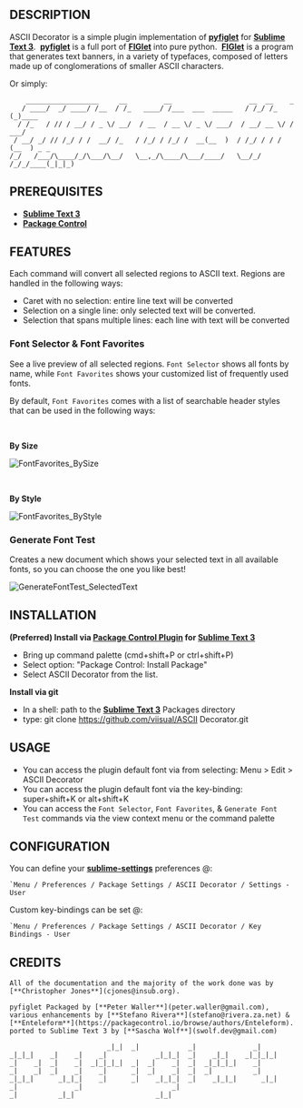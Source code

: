 ## DESCRIPTION

ASCII Decorator is a simple plugin implementation of [**pyfiglet**](https://github.com/pwaller/pyfiglet) for [**Sublime Text 3**](www.sublimetext.com/3).&nbsp; [**pyfiglet**](https://github.com/pwaller/pyfiglet) is a full port of [**FIGlet**](http://www.figlet.org/) into pure python.&nbsp; [**FIGlet**](http://www.figlet.org/) is a program that generates text banners, in a variety of typefaces, composed of letters made up of conglomerations of smaller ASCII characters.

Or simply:
```
    __________________     __         __                   __  __    _
   / ____/  _/ ____/ /__  / /_   ____/ /___  ___  _____   / /_/ /_  (_)____
  / /_   / // / __/ / _ \/ __/  / __  / __ \/ _ \/ ___/  / __/ __ \/ / ___/
 / __/ _/ // /_/ / /  __/ /_   / /_/ / /_/ /  __(__  )  / /_/ / / / (__  ) _ _
/_/   /___/\____/_/\___/\__/   \__,_/\____/\___/____/   \__/_/ /_/_/____(_|_|_)
```

## PREREQUISITES

* [**Sublime Text 3**](www.sublimetext.com/3)
* [**Package Control**](http://wbond.net/sublime_packages/package_control)

## FEATURES

Each command will convert all selected regions to ASCII text. Regions are handled in the following ways:

* Caret with no selection: entire line text will be converted
* Selection on a single line: only selected text will be converted.
* Selection that spans multiple lines: each line with text will be converted

### Font Selector & Font Favorites

See a live preview of all selected regions. `Font Selector` shows all fonts by name, while `Font Favorites` shows your customized list of frequently used fonts.

By default, `Font Favorites` comes with a list of searchable header styles that can be used in the following ways:

&nbsp;

**By Size**

![FontFavorites_BySize](https://raw.githubusercontent.com/Enteleform/ASCII-Decorator/master/GIFs/FontFavorites_BySize.gif)

&nbsp;

**By Style**

![FontFavorites_ByStyle](https://raw.githubusercontent.com/Enteleform/ASCII-Decorator/master/GIFs/FontFavorites_ByStyle.gif)

### Generate Font Test

Creates a new document which shows your selected text in all available fonts, so you can choose the one you like best!

![GenerateFontTest_SelectedText](https://raw.githubusercontent.com/Enteleform/ASCII-Decorator/master/GIFs/GenerateFontTest_SelectedText.gif)

## INSTALLATION

**(Preferred) Install via [**Package Control Plugin**](http://wbond.net/sublime_packages/package_control) for [**Sublime Text 3**](www.sublimetext.com/3)**

* Bring up command palette (cmd+shift+P or ctrl+shift+P)
* Select option: "Package Control: Install Package"
* Select ASCII Decorator from the list.

**Install via git**

* In a shell: path to the [**Sublime Text 3**](www.sublimetext.com/3) Packages directory
* type: git clone https://github.com/viisual/ASCII Decorator.git

## USAGE

* You can access the plugin default font via from selecting: Menu > Edit > ASCII Decorator
* You can access the plugin default font via the key-binding: super+shift+K or alt+shift+K
* You can access the `Font Selector`, `Font Favorites`, & `Generate Font Test` commands via the view context menu or the command palette

## CONFIGURATION

You can define your [**sublime-settings**](https://github.com/viisual/ASCII-Decorator/blob/master/ASCII%20Decorator.sublime-settings) preferences @:
```
`Menu / Preferences / Package Settings / ASCII Decorator / Settings - User
```

Custom key-bindings can be set @:
```
`Menu / Preferences / Package Settings / ASCII Decorator / Key Bindings - User

```

## CREDITS

```
All of the documentation and the majority of the work done was by [**Christopher Jones**](cjones@insub.org).

pyfiglet Packaged by [**Peter Waller**](peter.waller@gmail.com),
various enhancements by [**Stefano Rivera**](stefano@rivera.za.net) & [**Enteleform**](https://packagecontrol.io/browse/authors/Enteleform).
ported to Sublime Text 3 by [**Sascha Wolf**](swolf.dev@gmail.com)

                        _|_|  _|            _|              _|
_|_|_|    _|    _|    _|            _|_|_|  _|    _|_|    _|_|_|_|
_|    _|  _|    _|  _|_|_|_|  _|  _|    _|  _|  _|_|_|_|    _|
_|    _|  _|    _|    _|      _|  _|    _|  _|  _|          _|
_|_|_|      _|_|_|    _|      _|    _|_|_|  _|    _|_|_|      _|_|
_|              _|                      _|
_|          _|_|                    _|_|
```
